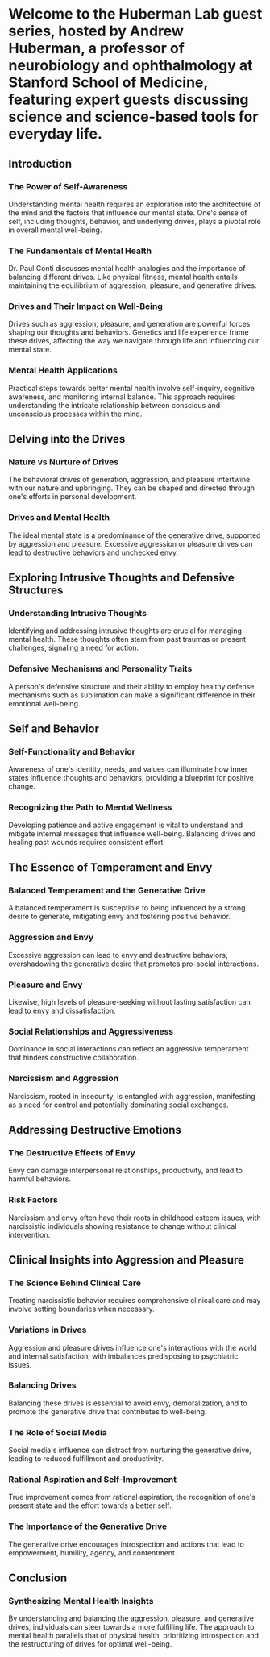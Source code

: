 # Welcome to the Huberman Lab guest series, hosted by Andrew Huberman, a professor of neurobiology and ophthalmology at Stanford School of Medicine, featuring expert guests discussing science and science-based tools for everyday life.

## Introduction

### The Power of Self-Awareness
Understanding mental health requires an exploration into the architecture of the mind and the factors that influence our mental state. One's sense of self, including thoughts, behavior, and underlying drives, plays a pivotal role in overall mental well-being.

### The Fundamentals of Mental Health
Dr. Paul Conti discusses mental health analogies and the importance of balancing different drives. Like physical fitness, mental health entails maintaining the equilibrium of aggression, pleasure, and generative drives.

### Drives and Their Impact on Well-Being
Drives such as aggression, pleasure, and generation are powerful forces shaping our thoughts and behaviors. Genetics and life experience frame these drives, affecting the way we navigate through life and influencing our mental state.

### Mental Health Applications
Practical steps towards better mental health involve self-inquiry, cognitive awareness, and monitoring internal balance. This approach requires understanding the intricate relationship between conscious and unconscious processes within the mind.

## Delving into the Drives

### Nature vs Nurture of Drives
The behavioral drives of generation, aggression, and pleasure intertwine with our nature and upbringing. They can be shaped and directed through one's efforts in personal development.

### Drives and Mental Health
The ideal mental state is a predominance of the generative drive, supported by aggression and pleasure. Excessive aggression or pleasure drives can lead to destructive behaviors and unchecked envy.

## Exploring Intrusive Thoughts and Defensive Structures

### Understanding Intrusive Thoughts
Identifying and addressing intrusive thoughts are crucial for managing mental health. These thoughts often stem from past traumas or present challenges, signaling a need for action.

### Defensive Mechanisms and Personality Traits
A person's defensive structure and their ability to employ healthy defense mechanisms such as sublimation can make a significant difference in their emotional well-being.

## Self and Behavior

### Self-Functionality and Behavior
Awareness of one's identity, needs, and values can illuminate how inner states influence thoughts and behaviors, providing a blueprint for positive change.

### Recognizing the Path to Mental Wellness
Developing patience and active engagement is vital to understand and mitigate internal messages that influence well-being. Balancing drives and healing past wounds requires consistent effort.

## The Essence of Temperament and Envy

### Balanced Temperament and the Generative Drive
A balanced temperament is susceptible to being influenced by a strong desire to generate, mitigating envy and fostering positive behavior.

### Aggression and Envy
Excessive aggression can lead to envy and destructive behaviors, overshadowing the generative desire that promotes pro-social interactions.

### Pleasure and Envy
Likewise, high levels of pleasure-seeking without lasting satisfaction can lead to envy and dissatisfaction.

### Social Relationships and Aggressiveness
Dominance in social interactions can reflect an aggressive temperament that hinders constructive collaboration.

### Narcissism and Aggression
Narcissism, rooted in insecurity, is entangled with aggression, manifesting as a need for control and potentially dominating social exchanges.

## Addressing Destructive Emotions

### The Destructive Effects of Envy
Envy can damage interpersonal relationships, productivity, and lead to harmful behaviors.

### Risk Factors
Narcissism and envy often have their roots in childhood esteem issues, with narcissistic individuals showing resistance to change without clinical intervention.

## Clinical Insights into Aggression and Pleasure

### The Science Behind Clinical Care
Treating narcissistic behavior requires comprehensive clinical care and may involve setting boundaries when necessary.

### Variations in Drives
Aggression and pleasure drives influence one's interactions with the world and internal satisfaction, with imbalances predisposing to psychiatric issues.

### Balancing Drives
Balancing these drives is essential to avoid envy, demoralization, and to promote the generative drive that contributes to well-being.

### The Role of Social Media
Social media's influence can distract from nurturing the generative drive, leading to reduced fulfillment and productivity.

### Rational Aspiration and Self-Improvement
True improvement comes from rational aspiration, the recognition of one's present state and the effort towards a better self.

### The Importance of the Generative Drive
The generative drive encourages introspection and actions that lead to empowerment, humility, agency, and contentment.

## Conclusion

### Synthesizing Mental Health Insights
By understanding and balancing the aggression, pleasure, and generative drives, individuals can steer towards a more fulfilling life. The approach to mental health parallels that of physical health, prioritizing introspection and the restructuring of drives for optimal well-being.